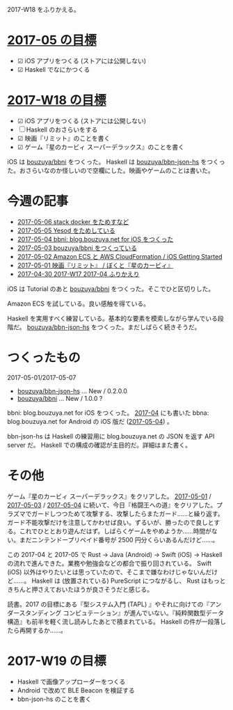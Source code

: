 2017-W18 をふりかえる。

# [2017-05 の目標][2017-04-30]

- ☑ iOS アプリをつくる (ストアには公開しない)
- ☑ Haskell でなにかつくる

# [2017-W18 の目標][2017-04-30]

- ☑ iOS アプリをつくる (ストアには公開しない)
- ☐ Haskell のおさらいをする
- ☑ 映画『リミット』のことを書く
- ☑ ゲーム『星のカービィ スーパーデラックス』のことを書く

iOS は [bouzuya/bbni][] をつくった。 Haskell は [bouzuya/bbn-json-hs][] をつくった。おさらいなのか怪しいので空欄にした。映画やゲームのことは書いた。

# 今週の記事

- [2017-05-06 stack docker をためすなど][2017-05-06]
- [2017-05-05 Yesod をためしている][2017-05-05]
- [2017-05-04 bbni: blog.bouzuya.net for iOS をつくった][2017-05-04]
- [2017-05-03 bouzuya/bbni をつくっている][2017-05-03]
- [2017-05-02 Amazon ECS と AWS CloudFormation / iOS Getting Started][2017-05-02]
- [2017-05-01 映画『リミット』 / ぼくと『星のカービィ』][2017-05-01]
- [2017-04-30 2017-W17 2017-04 ふりかえり][2017-04-30]

iOS は Tutorial のあと [bouzuya/bbni][] をつくった。そこでひと区切りした。

Amazon ECS を試している。良い感触を得ている。

Haskell を実用すべく練習している。基本的な要素を模索しながら学んでいる段階だ。 [bouzuya/bbn-json-hs][] をつくった。まだしばらく続きそうだ。

# つくったもの

2017-05-01/2017-05-07

- [bouzuya/bbn-json-hs][] ... New / 0.2.0.0
- [bouzuya/bbni][] ... New / 1.0.0 ?

bbni: blog.bouzuya.net for iOS をつくった。 [2017-04][2017-04-30] にも書いた bbna: blog.bouzuya.net for Android の iOS 版だ ([2017-05-04][]) 。

bbn-json-hs は Haskell の練習用に blog.bouzuya.net の JSON を返す API server だ。 Haskell での構成の確認が主目的だ。詳細はまた書く。

# その他

ゲーム『星のカービィ スーパーデラックス』をクリアした。 [2017-05-01][] / [2017-05-03][] / [2017-05-04][] に続いて、今日『格闘王への道』をクリアした。プラズマでガードしつつためて攻撃する、攻撃したらまたガード……と繰り返す。ガード不能攻撃だけを注意してかわせば良い。ずるいが、勝ったので良しとする。これでひととおり遊んだはず。しばらくゲームをやめようか……時間がない。まだニンテンドープリペイド番号が 2500 円分くらいあるんだけど……。

この 2017-04 と 2017-05 で Rust -> Java (Android) -> Swift (iOS) -> Haskell の流れで進んできた。業務や勉強会などの都合で振り回されている。 Swift (iOS) 以外はやりたいとは思っていたので、そこまで嫌なわけじゃないんだけど……。 Haskell は (放置されている) PureScript につながるし、 Rust はもっときちんと押さえておいたほうが良さそうだと感じる。

読書。2017 の目標にある『型システム入門 (TAPL) 』やそれに向けての『アンダースタンディング コンピュテーション』が進んでいない。『純粋関数型データ構造』も前半を軽く流し読みしたあとで積まれている。 Haskell の件が一段落したら再開するか……。

# 2017-W19 の目標

- Haskell で画像アップローダーをつくる
- Android で改めて BLE Beacon を検証する
- bbn-json-hs のことを書く

[2017-04-30]: https://blog.bouzuya.net/2017/04/30/
[2017-05-01]: https://blog.bouzuya.net/2017/05/01/
[2017-05-02]: https://blog.bouzuya.net/2017/05/02/
[2017-05-03]: https://blog.bouzuya.net/2017/05/03/
[2017-05-04]: https://blog.bouzuya.net/2017/05/04/
[2017-05-05]: https://blog.bouzuya.net/2017/05/05/
[2017-05-06]: https://blog.bouzuya.net/2017/05/06/
[bouzuya/bbn-json-hs]: https://github.com/bouzuya/bbn-json-hs
[bouzuya/bbni]: https://github.com/bouzuya/bbni
